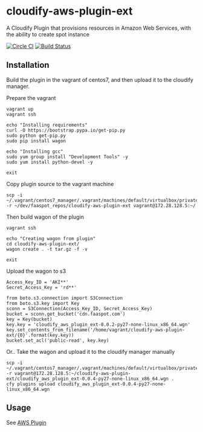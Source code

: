 cloudify-aws-plugin-ext
=======================

A Cloudify Plugin that provisions resources in Amazon Web Services, with the ability to create spot instance

[![Circle CI](https://circleci.com/gh/cloudify-cosmo/cloudify-aws-plugin/tree/master.svg?&style=shield)](https://circleci.com/gh/cloudify-cosmo/cloudify-aws-plugin/tree/master)
[![Build Status](https://travis-ci.org/cloudify-cosmo/cloudify-aws-plugin.svg?branch=master)](https://travis-ci.org/cloudify-cosmo/cloudify-aws-plugin)

## Installation
Build the plugin in the vagrant of centos7, and then upload it to the cloudify manager.

Prepare the vagrant
```
vagrant up
vagrant ssh

echo "Installing requirements"
curl -O https://bootstrap.pypa.io/get-pip.py
sudo python get-pip.py
sudo pip install wagon

echo "Installing gcc"
sudo yum group install "Development Tools" -y
sudo yum install python-devel -y

exit
```

Copy plugin source to the vagrant machine
```
scp -i ~/.vagrant/centos7_manager/.vagrant/machines/default/virtualbox/private_key -r ~/dev/faaspot_repos/cloudify-aws-plugin-ext vagrant@172.28.128.5:~/
```

Then build wagon of the plugin
```
vagrant ssh

echo "Creating wagon from plugin"
cd cloudify-aws-plugin-ext/
wagon create . -t tar.gz -f -v

exit
```

Upload the wagon to s3
```
Access_Key_ID = 'AKI**'
Secret_Access_Key = 'rd**'

from boto.s3.connection import S3Connection
from boto.s3.key import Key
sconn = S3Connection(Access_Key_ID, Secret_Access_Key)
bucket = sconn.get_bucket('cdn.faaspot.com')
key = Key(bucket)
key.key = 'cloudify_aws_plugin_ext-0.0.2-py27-none-linux_x86_64.wgn'
key.set_contents_from_filename('/home/vagrant/cloudify-aws-plugin-ext/{0}'.format(key.key))
bucket.set_acl('public-read', key.key)
```

Or.. Take the wagon and upload it to the cloudify manager manually
```
scp -i ~/.vagrant/centos7_manager/.vagrant/machines/default/virtualbox/private_key -r vagrant@172.28.128.5:~/cloudify-aws-plugin-ext/cloudify_aws_plugin_ext-0.0.4-py27-none-linux_x86_64.wgn .
cfy plugins upload cloudify_aws_plugin_ext-0.0.4-py27-none-linux_x86_64.wgn
```

## Usage
See [AWS Plugin](http://docs.getcloudify.org/latest/plugins/aws/)


